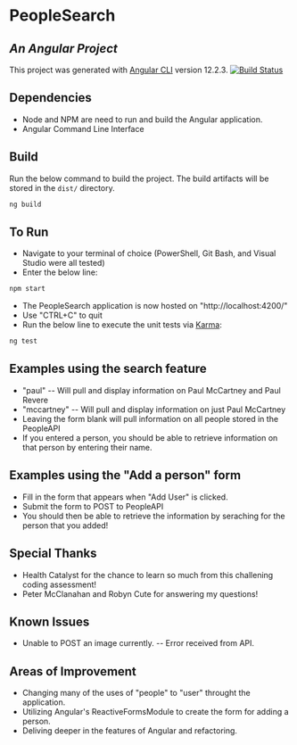 # PeopleSearch
## _An Angular Project_
This project was generated with [Angular CLI](https://github.com/angular/angular-cli) version 12.2.3.
[![Build Status](https://travis-ci.org/joemccann/dillinger.svg?branch=master)](https://travis-ci.org/joemccann/dillinger)

## Dependencies
- Node and NPM are need to run and build the Angular application.
- Angular Command Line Interface

## Build
Run the below command to build the project. The build artifacts will be stored in the `dist/` directory.
```sh
ng build
```

## To Run
- Navigate to your terminal of choice (PowerShell, Git Bash, and Visual Studio were all tested)
- Enter the below line:
```sh
npm start
```
- The PeopleSearch application is now hosted on "http://localhost:4200/"
- Use "CTRL+C" to quit
- Run the below line to execute the unit tests via [Karma](https://karma-runner.github.io):
```sh
ng test
```


## Examples using the search feature
- "paul"
-- Will pull and display information on Paul McCartney and Paul Revere
- "mccartney"
-- Will pull and display information on just Paul McCartney
- Leaving the form blank will pull information on all people stored in the PeopleAPI
- If you entered a person, you should be able to retrieve information on that person by entering their name.

## Examples using the "Add a person" form
- Fill in the form that appears when "Add User" is clicked.
- Submit the form to POST to PeopleAPI 
- You should then be able to retrieve the information by seraching for the person that you added!

## Special Thanks
- Health Catalyst for the chance to learn so much from this challening coding assessment!
- Peter McClanahan and Robyn Cute for answering my questions!

## Known Issues
- Unable to POST an image currently.
-- Error received from API.

## Areas of Improvement
- Changing many of the uses of "people" to "user" throught the application.
- Utilizing Angular's ReactiveFormsModule to create the form for adding a person.
- Deliving deeper in the features of Angular and refactoring.